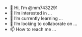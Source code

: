- 👋 Hi, I’m @mm7432291
- 👀 I’m interested in ...
- 🌱 I’m currently learning ...
- 💞️ I’m looking to collaborate on ...
- 📫 How to reach me ...

<!---
mm7432291/mm7432291 is a ✨ special ✨ repository because its `README.md` (this file) appears on your GitHub profile.
You can click the Preview link to take a look at your changes.
--->
